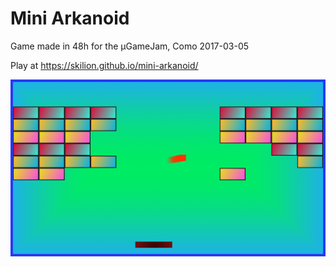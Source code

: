 # Mini Arkanoid

Game made in 48h for the μGameJam, Como 2017-03-05

Play at https://skilion.github.io/mini-arkanoid/

![Screenshot](screenshot.png)
